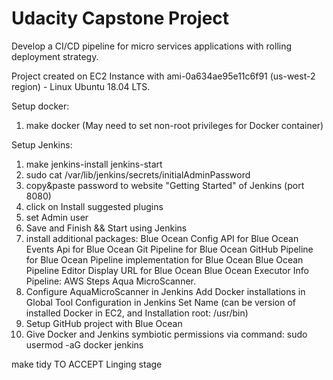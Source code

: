 
# Udacity Capstone Project 

Develop a CI/CD pipeline for micro services applications with rolling deployment strategy. 

Project created on EC2 Instance with ami-0a634ae95e11c6f91 (us-west-2 region) - Linux Ubuntu 18.04 LTS.

Setup docker:
1. make docker
(May need to set non-root privileges for Docker container)

Setup Jenkins:
1. make jenkins-install jenkins-start
2. sudo cat /var/lib/jenkins/secrets/initialAdminPassword
3. copy&paste password to website "Getting Started" of Jenkins (port 8080)
4. click on Install suggested plugins
5. set Admin user
6. Save and Finish && Start using Jenkins
7. install additional packages: 
Blue Ocean
Config API for Blue Ocean
Events Api for Blue Ocean
Git Pipeline for Blue Ocean
GitHub Pipeline for Blue Ocean
Pipeline implementation for Blue Ocean
Blue Ocean Pipeline Editor
Display URL for Blue Ocean
Blue Ocean Executor Info
Pipeline: AWS Steps
Aqua MicroScanner.
8. Configure AquaMicroScanner in Jenkins
Add Docker installations in Global Tool Configuration in Jenkins
	Set Name (can be version of installed Docker in EC2, and Installation root: /usr/bin)
9. Setup GitHub project with Blue Ocean
10. Give Docker and Jenkins symbiotic permissions via command: sudo usermod -aG docker jenkins


make tidy TO ACCEPT Linging stage